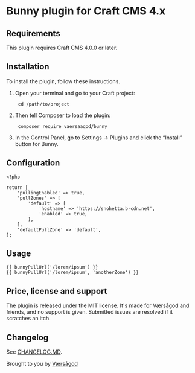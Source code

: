 # Bunny plugin for Craft CMS 4.x

## Requirements

This plugin requires Craft CMS 4.0.0 or later.

## Installation

To install the plugin, follow these instructions.

1. Open your terminal and go to your Craft project:

        cd /path/to/project

2. Then tell Composer to load the plugin:

        composer require vaersaagod/bunny

3. In the Control Panel, go to Settings → Plugins and click the “Install” button for Bunny.

## Configuration

```
<?php

return [
    'pullingEnabled' => true,
    'pullZones' => [
        'default' => [
            'hostname' => 'https://snohetta.b-cdn.net',
            'enabled' => true,
        ],
    ],
    'defaultPullZone' => 'default',
];
```

## Usage

```
{{ bunnyPullUrl('/lorem/ipsum') }}
{{ bunnyPullUrl('/lorem/ipsum', 'anotherZone') }}
```

## Price, license and support

The plugin is released under the MIT license. It's made for Værsågod and friends, and no support
is given. Submitted issues are resolved if it scratches an itch.

## Changelog

See [CHANGELOG.MD](https://raw.githubusercontent.com/vaersaagod/bunny/master/CHANGELOG.md).


Brought to you by [Værsågod](https://vaersaagod.no)
